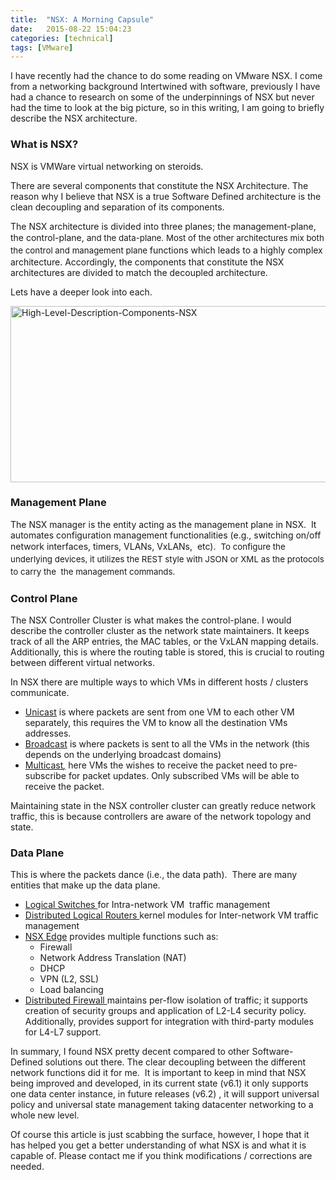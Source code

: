 ```yaml
---
title:  "NSX: A Morning Capsule"
date:   2015-08-22 15:04:23
categories: [technical]
tags: [VMware]
---
```

I have recently had the chance to do some reading on VMware NSX. I come from a networking background Intertwined with software, previously I have had a chance to research on some of the underpinnings of NSX but never had the time to look at the big picture, so in this writing, I am going to briefly describe the NSX architecture.

### What is NSX?
<p style="margin-bottom:.0001pt;">NSX is VMWare virtual networking on steroids.</p>
<p style="margin-bottom:.0001pt;">There are several components that constitute the NSX Architecture. The reason why I believe that NSX is a true Software Defined architecture is the clean decoupling and separation of its components.</p>

<p style="margin-bottom:.0001pt;">The NSX architecture is divided into three planes; the management-plane, the control-plane, a<span style="font-size:10pt;line-height:1.5em;">nd the data-plane. Most of the other architectures mix both the control and management plane </span>functions which leads to a highly complex architecture. Accordingly, the components that constitute the NSX architectures are divided to match the decoupled architecture.</p>
<p style="margin-bottom:.0001pt;">Lets have a deeper look into each.</p>
<p style="margin-bottom:.0001pt;"><a href="https://adelzalok.files.wordpress.com/2015/08/high-level-description-components-nsx.png"><img class="alignnone wp-image-330" src="https://adelzalok.files.wordpress.com/2015/08/high-level-description-components-nsx.png?w=300" alt="High-Level-Description-Components-NSX" width="543" height="282" /></a></p>

### Management Plane
<p style="margin-bottom:.0001pt;">The NSX manager is the entity acting as the management plane in NSX.  It automates configuration management functionalities (e.g., switching on/off network interfaces, timers, VLANs, VxLANs,  etc).  <span style="font-size:10pt;line-height:1.5em;">To configure the underlying devices, it utilizes the REST style with JSON or XML as the protocols to carry the  the management commands.</span></p>

### Control Plane
<p style="margin-bottom:.0001pt;">The NSX Controller Cluster is what makes the control-plane. I would describe the controller cluster as the network state maintainers. It keeps track of all the ARP entries, the MAC tables, or the VxLAN mapping details. Additionally, this is where the routing table is stored, this is crucial to routing between different virtual networks.</p>
<p style="margin-bottom:.0001pt;">In NSX there are multiple ways to which VMs in different hosts / clusters communicate.</p>

<ul style="list-style-type:disc;">
	<li><span style="text-decoration:underline;">Unicast</span> is where packets are sent from one VM to each other VM separately, this requires the VM to know all the destination VMs addresses.</li>
	<li><span style="text-decoration:underline;">Broadcast</span> is where packets is sent to all the VMs in the network (this depends on the underlying broadcast domains)</li>
	<li><span style="text-decoration:underline;">Multicast<em>,</em></span> here VMs the wishes to receive the packet need to pre-subscribe for packet updates. Only subscribed VMs will be able to receive the packet.</li>
</ul>
<p style="margin-bottom:.0001pt;">Maintaining state in the NSX controller cluster can greatly reduce network traffic, this is because controllers are aware of the network topology and state.</p>


### Data Plane
<p style="margin-bottom:.0001pt;">This is where the packets dance (i.e., the data path).  There are many entities that make up the data plane.</p>

<ul style="list-style-type:disc;">
	<li><span style="text-decoration:underline;">Logical Switches </span>for Intra-network VM  traffic management</li>
	<li><span style="text-decoration:underline;">Distributed Logical Routers </span>kernel modules for Inter-network VM traffic management</li>
	<li><span style="text-decoration:underline;">NSX Edge</span> provides multiple functions such as:
<ul style="list-style-type:circle;">
	<li>Firewall</li>
	<li>Network Address Translation (NAT)</li>
	<li>DHCP</li>
	<li>VPN (L2, SSL)</li>
	<li>Load balancing</li>
</ul>
</li>
	<li><span style="text-decoration:underline;">Distributed Firewall </span>maintains per-flow isolation of traffic; it supports creation of security groups and application of L2-L4 security policy. Additionally, provides support for integration with third-party modules for L4-L7 support.</li>
</ul>


In summary, I found NSX pretty decent compared to other Software-Defined solutions out there. The clear decoupling between the different network functions did it for me.  It is important to keep in mind that NSX being improved and developed, in its current state (v6.1) it only supports one data center instance, in future releases (v6.2) , it will support universal policy and universal state management taking datacenter networking to a whole new level.

Of course this article is just scabbing the surface, however, I hope that it has helped you get a better understanding of what NSX is and what it is capable of. Please contact me if you think modifications / corrections are needed.
